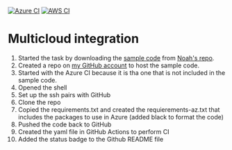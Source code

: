 [![Azure CI](https://github.com/rolozanod/azurecloud/actions/workflows/main.yml/badge.svg)](https://github.com/rolozanod/azurecloud/actions/workflows/main.yml)
[![AWS CI](https://github.com/rolozanod/azurecloud/actions/workflows/main_aws.yml/badge.svg)](https://github.com/rolozanod/azurecloud/actions/workflows/main_aws.yml)

# Multicloud integration

1. Started the task by downloading the [sample code](https://github.com/noahgift/github-actions-demo) from [Noah's repo](https://github.com/noahgift).
2. Created a repo on [my GitHub account](https://github.com/rolozanod) to host the sample code.
3. Started with the Azure CI because it is tha one that is not included in the sample code.
  1. Opened the shell
  2. Set up the ssh pairs with GitHub
  3. Clone the repo
  4. Copied the requirements.txt and created the requierements-az.txt that includes the packages to use in Azure (added black to format the code)
  5. Pushed the code back to GitHub
  6. Created the yaml file in GitHub Actions to perform CI
  7. Added the status badge to the Github README file
